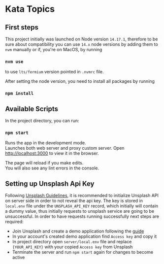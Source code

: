# Kata Topics

## First steps

This project initially was launched on Node version `14.17.1`, therefore to be sure about compatibility you can use `14.x` node versions by adding them to `nvm` manually or if, you're on MacOS, by running 

### `nvm use`

to use `lts/fermium` version pointed in `.nvmrc` file.

After setting the node version, you need to install all packages by running

### `npm install`

## Available Scripts

In the project directory, you can run:

### `npm start`

Runs the app in the development mode.\
Launches both web server and proxy custom server.
Open [http://localhost:3000](http://localhost:3000) to view it in the browser.

The page will reload if you make edits.\
You will also see any lint errors in the console.

## Setting up Unsplash Api Key

Following [Unsplash Guidelines](https://help.unsplash.com/en/articles/2511245-unsplash-api-guidelines), it is recommended to initialize Unsplash API on server side in order to not reveal the api key. The key is stored in `local.env` file under the `UNSPLASH_API_KEY` record, which initially will contain a dummy value, thus initially requests to unsplash service are going to be unsuccessful. In order to have requests running successfully next steps are required: 
- Join Unsplash and create a demo application following the [guide](https://unsplash.com/documentation#creating-a-developer-account)
- In your account's created demo application find `Access key` and copy it
- In project directory open `server/local.env` file and replace `{YOUR_API_KEY}` with your copied `Access key` from Unsplash
- Terminate the server and run `npm start` again for changes to become active